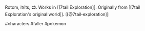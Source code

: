 Rotom, it/its, 📺. Works in [[7tail Exploration]]. Originally from [[7tail Exploration's original world]]. [[@7tail-exploration]]

#characters #faller #pokemon 
